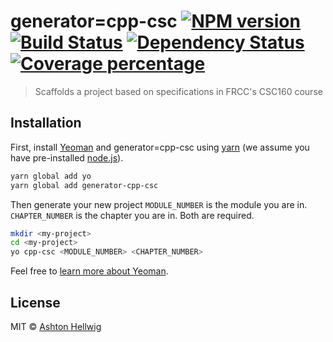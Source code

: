 # generator=cpp-csc [![NPM version][npm-image]][npm-url] [![Build Status][travis-image]][travis-url] [![Dependency Status][daviddm-image]][daviddm-url] [![Coverage percentage][coveralls-image]][coveralls-url]
> Scaffolds a project based on specifications in FRCC&#39;s CSC160 course

## Installation

First, install [Yeoman](http://yeoman.io) and generator=cpp-csc using [yarn](https://www.yarnpkg.com/) (we assume you have pre-installed [node.js](https://nodejs.org/)).

```bash
yarn global add yo
yarn global add generator-cpp-csc
```

Then generate your new project
`MODULE_NUMBER` is the module you are in.
`CHAPTER_NUMBER` is the chapter you are in.
Both are required.

```bash
mkdir <my-project>
cd <my-project>
yo cpp-csc <MODULE_NUMBER> <CHAPTER_NUMBER>
```

Feel free to [learn more about Yeoman](http://yeoman.io/).

## License

MIT © [Ashton Hellwig](https://github.com/ashellwig)


[npm-image]: https://badge.fury.io/js/generator-cpp-csc.svg
[npm-url]: https://npmjs.org/package/generator-cpp-csc
[travis-image]: https://travis-ci.org/ashellwig/generator=cpp-csc.svg?branch=master
[travis-url]: https://travis-ci.org/ashellwig/generator=cpp-csc
[daviddm-image]: https://david-dm.org/ashellwig/generator=cpp-csc.svg?theme=shields.io
[daviddm-url]: https://david-dm.org/ashellwig/generator=cpp-csc
[coveralls-image]: https://coveralls.io/repos/ashellwig/generator=cpp-csc/badge.svg
[coveralls-url]: https://coveralls.io/r/ashellwig/generator=cpp-csc
